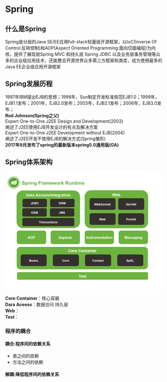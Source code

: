 # Spring
## 什么是Spring
  Spring是分层的Java SE/EE应用full-stack轻量级开源框架，以IoC(Inverse Of Control:反转控制)和AOP(Aspect Oriented Programming:面向切面编程)为内核，提供了展现层Spring MVC 和持久层 Spring JDBC 以及业务层事务管理等众多的企业级应用技术，还能整合开源世界众多第三方框架和类库，成为使用最多的Java EE企业级应用开源框架
## Spring发展历程
  1997年IBM提出EJB的思想；1998年，Sun制定开发标准规范EJB1.0；1999年，EJB1.1发布；2001年，EJB2.0发布；2003年，EJB2.1发布；2006年，EJB3.0发布；  
 **Rod Johnson(Spring之父)**  
     Expert One-to-One J2EE Design and Development(2002)  
     阐述了J2EE使用EJB开发设计的有点及解决方案  
     Expert One-to-One J2EE Development without EJB(2004)  
     阐述了J2EE开发不使用EJB的解决方式(Spring雏形)  
**2017年9月发布了spring的最新版本spring5.0通用版(GA)**
## Spring体系架构
 ![](spring-overview.png)
   
 **Core Container**：核心容器   
 **Dara Aceess**：数据访问   持久层  
 **Web**：  
 **Test**：  
 
 
 
 ### 程序的耦合
 #### 耦合:程序间的依赖关系
 - 类之间的依赖
 - 方法之间的依赖
 #### 解耦:降低程序间的依赖关系
 
